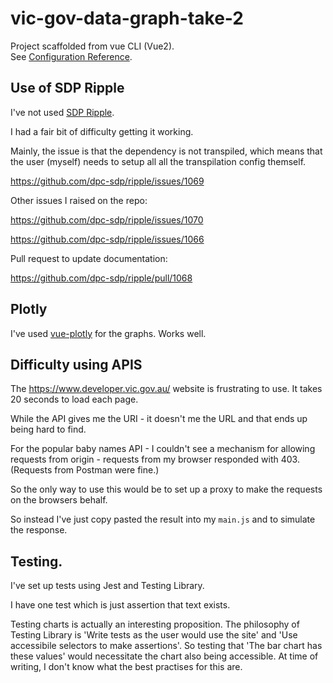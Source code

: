 # vic-gov-data-graph-take-2

Project scaffolded from vue CLI (Vue2).  
See [Configuration Reference](https://cli.vuejs.org/config/).


## Use of SDP Ripple

I've not used [SDP Ripple](https://github.com/dpc-sdp/ripple). 

I had a fair bit of difficulty getting it working. 

Mainly, the issue is that the dependency is not transpiled, which means that the user (myself) needs to setup all all the transpilation config themself. 

https://github.com/dpc-sdp/ripple/issues/1069

Other issues I raised on the repo: 

https://github.com/dpc-sdp/ripple/issues/1070

https://github.com/dpc-sdp/ripple/issues/1066

Pull request to update documentation: 

https://github.com/dpc-sdp/ripple/pull/1068




## Plotly

I've used [vue-plotly](https://github.com/David-Desmaisons/vue-plotly) for the graphs. Works well. 

## Difficulty using APIS

The https://www.developer.vic.gov.au/ website is frustrating to use. It takes 20 seconds to load each page. 

While the API gives me the URI - it doesn't me the URL and that ends up being hard to find. 

For the popular baby names API - I couldn't see a mechanism for allowing requests from origin - requests from my browser responded with 403. (Requests from Postman were fine.) 

So the only way to use this would be to set up a proxy to make the requests on the browsers behalf. 

So instead I've just copy pasted the result into my `main.js` and to simulate the response. 
## Testing. 

I've set up tests using Jest and Testing Library. 

I have one test which is just assertion that text exists. 

Testing charts is actually an interesting proposition. The philosophy of Testing Library is 'Write tests as the user would use the site' and 'Use accessibile selectors to make assertions'. So testing that 'The bar chart has these values' would necessitate the chart also being accessible. At time of writing, I don't know what the best practises for this are.  

